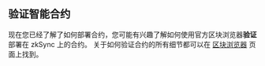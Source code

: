 ## 验证智能合约

现在您已经了解了如何部署合约，您可能有兴趣了解如何使用官方区块浏览器**验证**部署在 zkSync 上的合约。 关于如何验证合约的所有细节都可以在 [区块浏览器](https://v2-docs.zksync.io/api/tools/block-explorer/contract-verification.html) 页面上找到。
